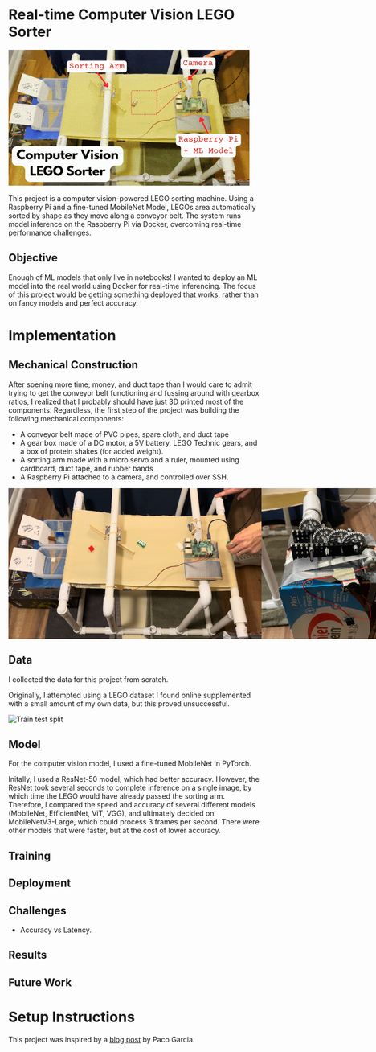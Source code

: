 # Real-time Computer Vision LEGO Sorter


![Lego Sorter in Action](media/ml_lego_sorter.gif)

This project is a computer vision-powered LEGO sorting machine. Using a Raspberry Pi and a fine-tuned MobileNet Model, LEGOs area automatically sorted by shape as they move along a conveyor belt. The system runs model inference on the Raspberry Pi via Docker, overcoming real-time performance challenges.

## Objective
Enough of ML models that only live in notebooks! I wanted to deploy an ML model into the real world using Docker for real-time inferencing. The focus of this project would be getting something deployed that works, rather than on fancy models and perfect accuracy.

# Implementation
## Mechanical Construction
After spening more time, money, and duct tape than I would care to admit trying to get the conveyor belt functioning and fussing around with gearbox ratios, I realized that I probably should have just 3D printed most of the components. Regardless, the first step of the project was building the following mechanical components:
 - A conveyor belt made of PVC pipes, spare cloth, and duct tape
 - A gear box made of a DC motor, a 5V battery, LEGO Technic gears, and a box of protein shakes (for added weight).
 - A sorting arm made with a micro servo and a ruler, mounted using cardboard, duct tape, and rubber bands
 - A Raspberry Pi attached to a camera, and controlled over SSH.
   
<div style="display: flex; justify-content: space-between;">
  <img src="media/lego_machine.png" alt="LEGO sorting machine" height="300"/>
  <img src="media/lego_gearbox.jpg" alt="Gearbox" height="300"/>
</div>

## Data
I collected the data for this project from scratch. 

Originally, I attempted using a LEGO dataset I found online supplemented with a small amount of my own data, but this proved unsuccessful.

<img src="media/train_test_split.png" alt="Train test split" height="300"/>
   
## Model
For the computer vision model, I used a fine-tuned MobileNet in PyTorch. 

Initally, I used a ResNet-50 model, which had better accuracy. However, the ResNet took several seconds to complete inference on a single image, by which time the LEGO would have already passed the sorting arm. Therefore, I compared the speed and accuracy of several different models (MobileNet, EfficientNet, ViT, VGG), and ultimately decided on MobileNetV3-Large, which could process 3 frames per second. There were other models that were faster, but at the cost of lower accuracy.



## Training


## Deployment

## Challenges
 - Accuracy vs Latency.

## Results

## Future Work

# Setup Instructions


This project was inspired by a [blog post](https://medium.com/@pacogarcia3/tensorflow-on-raspbery-pi-lego-sorter-ab60019dcf32) by Paco Garcia.
